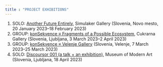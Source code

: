 ```yaml
---
title : "PROJECT EXHIBITIONS"
---
```


1. SOLO: <a href="https://kons-platforma.org/dogodki/nejc-trampuz-another-future-entirely/" target="_blank">Another Future Entirely</a>, Simulaker Gallery (Slovenia, Novo mesto, 20 January 2023–18 February 2023)
2. GROUP: <a href="https://cukrarna.art/en/program/exhibitions/14/konsekvence-fragments-of-a-possible-ecosystem/" target="_blank">konSekvence ≡ Fragments of a Possible Ecosystem</a>, Cukrarna Gallery (Slovenia, Ljubljana, 3 March 2023–2 April 2023)
3. GROUP: <a href="http://www.galerijavelenje.si/p/napovednik/dog/763-konsekvence-≡-fragmenti-moznega-ekosistema/" target="_blank">konSekvence ≡ Velenje Gallery</a> (Slovenia, Velenje, 7 March 2023–25 March 2023)
4. SOLO: <a href="https://www.mg-lj.si/en/events/3743/discoursor-001/" target="_blank">Discoursor 001 (a talk + an exhibition)</a>, Museum of Modern Art (Slovenia, Ljubljana, 18 April 2023)

